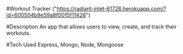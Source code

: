 #Workout Tracker
("https://radiant-inlet-61726.herokuapp.com/?id=600504b9e59a8f0015f11426")

#Description
An app that allows users to view, create, and track their workouts. 

#Tech Used
Express, Mongo, Node, Mongoose

